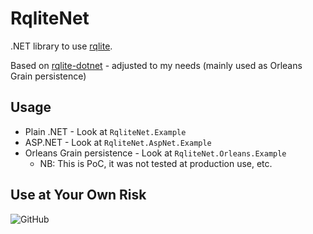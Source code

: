 # RqliteNet
.NET library to use [rqlite](https://github.com/rqlite/rqlite).

Based on [rqlite-dotnet](https://github.com/rqlite/rqlite-dotnet) - adjusted to my needs (mainly used as Orleans Grain persistence)

## Usage
- Plain .NET - Look at `RqliteNet.Example`
- ASP.NET - Look at `RqliteNet.AspNet.Example`
- Orleans Grain persistence - Look at `RqliteNet.Orleans.Example`
    * NB: This is PoC, it was not tested at production use, etc.

## Use at Your Own Risk
![GitHub](https://img.shields.io/github/license/sec/rqlite-net)